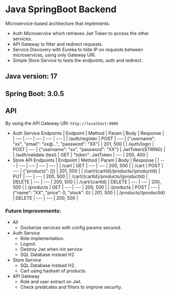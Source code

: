 # Java SpringBoot Backend

Microservice-based architecture that implements:
- Auth Microservice which retrieves Jwt Token to access the other services.
- API Gateway to filter and redirect requests.
- Service Discovery with Eureka to hide IP on requests between microservices, using only Gateway URI.
- Simple Store Service to tests the endpoints, auth and redirect.


## Java version: 17
## Spring Boot: 3.0.5


## API
By using the API Gateway URI: `http://localhost:9000`
- Auth Service Endpoints
    | Endpoint | Method | Param | Body | Response |
    | --- | --- | --- | --- | --- |
    | /auth/register | POST | --- | {"username": "xx", "email": "xx@...", "password": "XX"} | 201, 500 |
    | /auth/login | POST | --- | {"username": "xx", "password": "XX"} | JwtToken(STRING) |
    | /auth/validate (test) | GET | "token": JwtToken | --- | 200, 400 |
- Store API Endpoints
    | Endpoint | Method | Param | Body | Response |
    | --- | --- | --- | --- | --- |
    | /cart | GET | --- | --- | 200, 500 |
    | /cart | POST | --- | {"products": []} | 201, 500 |
    | /cart/{cartId}/products/{productId} | PUT | --- | --- | 200, 500 | 
    | /cart/{cartId}/products/{productId} | DELETE | --- | --- | 200, 500 | 
    | /cart/{cartId} | DELETE | --- | --- | 200, 500 |
    | /products | GET | --- | --- | 200, 500 |
    | /products | POST | --- | {"name": "XX", "price": 0, "stock": 0} | 201, 500 |
    | /products/{productId} | DELETE | --- | --- | 200, 500 |


### Future Improvements:
- All
    - Dockerize services with config params secured.
- Auth Service
    - Role implementation.
    - Logout.
    - Destroy Jwt when init service
    - SQL Database instead H2.
- Store Service
    - SQL Database instead H2.
    - Cart using hashset of products.
- API Gateway
    - Role and user extract on Jwt.
    - Check predicates and filters to improve security.